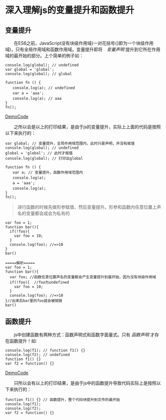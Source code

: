 # 深入理解js的变量提升和函数提升

## 变量提升

　　在ES6之前，JavaScript没有块级作用域(一对花括号{}即为一个块级作用域)，只有全局作用域和函数作用域。变量提升即将　*变量声明* 提升到它所在作用域的最开始的部分。上个简单的例子如：

```
console.log(global); // undefined
var global = 'global';
console.log(global); // global

function fn () {
　　console.log(a); // undefined
　　var a = 'aaa';
　　console.log(a); // aaa
}
fn();
```

[DemoCode](variableHoistDemo.html)

　　之所以会是以上的打印结果，是由于js的变量提升，实际上上面的代码是按照以下来执行的：

```
var global; // 变量提升，全局作用域范围内，此时只是声明，并没有赋值
console.log(global); // undefined
global = 'global'; // 此时才赋值
console.log(global); // 打印出global

function fn () {
　　var a; // 变量提升，函数作用域范围内
　　console.log(a);
　　a = 'aaa';
　　console.log(a);
}
fn();
```

> 进行函数的时候先做形参赋值，然后变量提升。形参和函数内任意位置上声名的变量都会成会为私有的

```
var foo = 1;
function bar(){
  if(!foo){
    var foo = 10;
  }
  console.log(foo); //=>10
}
bar()

=====解析=====
var foo = 1;
function bar(){
  var foo; //函数任意位置声名的变量都会产生变量提升到最开始，因为没有块级作用域
  if(!foo){  //foo为undefined
    var foo = 10;
  }
  console.log(foo); //=>10
}//出来后bar里的foo就会被销毁
bar()
```

## 函数提升

　　js中创建函数有两种方式：函数声明式和函数字面量式。只有 *函数声明* 才存在函数提升！如:

```
console.log(f1); // function f1() {}   
console.log(f2); // undefined  
function f1() {}
var f2 = function() {}
```

[DemoCode](functionHoistDemo.html)

　　只所以会有以上的打印结果，是由于js中的函数提升导致代码实际上是按照以下来执行的：

```
function f1() {} // 函数提升，整个代码块提升到文件的最开始
console.log(f1);   
console.log(f2);   
var f2 = function() {}
```
